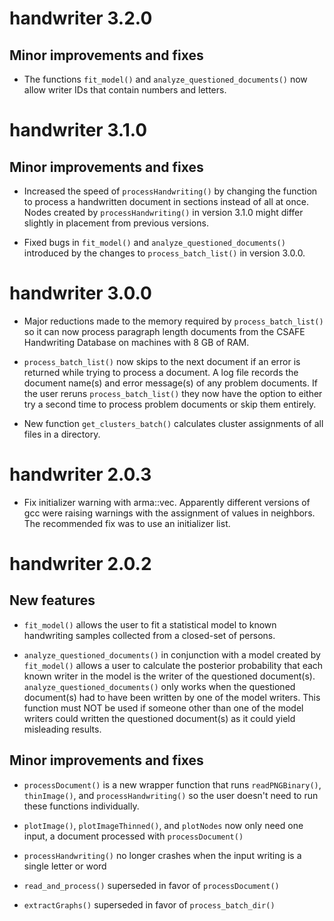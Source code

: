 # handwriter 3.2.0

## Minor improvements and fixes

* The functions `fit_model()` and `analyze_questioned_documents()` now allow writer IDs that contain numbers and letters.


# handwriter 3.1.0

## Minor improvements and fixes

* Increased the speed of `processHandwriting()` by changing the function to process a handwritten document in sections instead of all at once. Nodes created by `processHandwriting()` in version 3.1.0 might differ slightly in placement from previous versions. 

* Fixed bugs in `fit_model()` and `analyze_questioned_documents()` introduced by the changes to `process_batch_list()` in version 3.0.0.

# handwriter 3.0.0

* Major reductions made to the memory required by `process_batch_list()` so it can now process paragraph length documents from the CSAFE Handwriting Database on machines with 8 GB of RAM.

* `process_batch_list()` now skips to the next document if an error is returned while trying to process a document. A log file records the document name(s) and error message(s) of any problem documents. If the user reruns `process_batch_list()` they now have the option to either try a second time to process problem documents or skip them entirely.

* New function `get_clusters_batch()` calculates cluster assignments of all files in a directory.


# handwriter 2.0.3

* Fix initializer warning with arma::vec. Apparently different versions of gcc were raising warnings with the assignment of values in neighbors. The recommended fix was to use an initializer list.


# handwriter 2.0.2

## New features

* `fit_model()` allows the user to fit a statistical model to known handwriting samples collected from a closed-set of persons.

* `analyze_questioned_documents()` in conjunction with a model created by `fit_model()` allows a user to calculate the posterior probability that each known writer in the model is the writer of the questioned document(s). `analyze_questioned_documents()` only works when the questioned document(s) had to have been written by one of the model writers. This function must NOT be used if someone other than one of the model writers could written the questioned document(s) as it could yield misleading results.

## Minor improvements and fixes

* `processDocument()` is a new wrapper function that runs `readPNGBinary()`, `thinImage()`, and `processHandwriting()` so the user doesn't need to run these functions individually.

* `plotImage()`, `plotImageThinned()`, and `plotNodes` now only need one input, a document processed with `processDocument()`

* `processHandwriting()` no longer crashes when the input writing is a single letter or word

* `read_and_process()` superseded in favor of `processDocument()`

* `extractGraphs()` superseded in favor of `process_batch_dir()`
